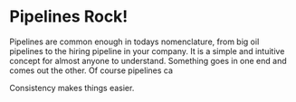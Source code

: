 # Pipelines Rock!

Pipelines are common enough in todays nomenclature, from big oil pipelines to the hiring pipeline in your company. It is a simple and intuitive concept for almost anyone to understand. Something goes in one end and comes out the other. Of course pipelines ca

Consistency makes things easier. 

## 